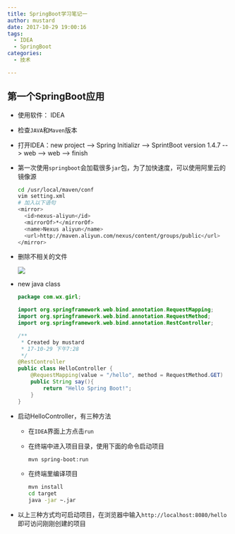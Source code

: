 ```yaml
---
title: SpringBoot学习笔记一
author: mustard
date: 2017-10-29 19:00:16
tags:
  - IDEA
  - SpringBoot
categories:
  - 技术

---
```


## 第一个SpringBoot应用

- 使用软件： IDEA 

- 检查`JAVA`和`Maven`版本

- 打开IDEA：new project -->  Spring Initializr -->  SprintBoot version 1.4.7 -->  web --> web --> finish

- 第一次使用`springboot`会加载很多`jar`包，为了加快速度，可以使用阿里云的镜像源

  ```bash
  cd /usr/local/maven/conf
  vim setting.xml
  # 加入以下语句
  <mirror>
    <id>nexus-aliyun</id>
    <mirrorOf>*</mirrorOf>
    <name>Nexus aliyun</name>
    <url>http://maven.aliyun.com/nexus/content/groups/public</url>
  </mirror>
  ```

- 删除不相关的文件

  ![](https://vgy.me/G6SnUy.png)

- new java class

  ```java
  package com.wx.girl;

  import org.springframework.web.bind.annotation.RequestMapping;
  import org.springframework.web.bind.annotation.RequestMethod;
  import org.springframework.web.bind.annotation.RestController;

  /**
   * Created by mustard
   * 17-10-29 下午7:28
   */
  @RestController
  public class HelloController {
      @RequestMapping(value = "/hello", method = RequestMethod.GET)
      public String say(){
          return "Hello Spring Boot!";
      }
  }
  ```

- 启动HelloController，有三种方法

  - 在`IDEA`界面上方点击`run`

  - 在终端中进入项目目录，使用下面的命令启动项目

    ```bash
    mvn spring-boot:run
    ```

  - 在终端里编译项目

    ```bash
    mvn install
    cd target
    java -jar ~.jar
    ```

- 以上三种方式均可启动项目，在浏览器中输入`http://localhost:8080/hello`即可访问刚刚创建的项目

  ​

  ​

